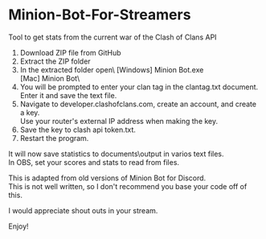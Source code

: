 # Minion-Bot-For-Streamers
Tool to get stats from the current war of the Clash of Clans API

1.  Download ZIP file from GitHub
2.  Extract the ZIP folder
3.  In the extracted folder open\ 
    [Windows] Minion Bot.exe\
    [Mac]     Minion Bot\
4.  You will be prompted to enter your clan tag in the clantag.txt document.\
Enter it and save the text file.
5.  Navigate to developer.clashofclans.com, create an account, and create a key.\
Use your router's external IP address when making the key.
6.  Save the key to clash api token.txt.
7.  Restart the program.

It will now save statistics to documents\output in varios text files.\
In OBS, set your scores and stats to read from files.

This is adapted from old versions of Minion Bot for Discord.\
This is not well written, so I don't recommend you base your code off of this.

I would appreciate shout outs in your stream.

Enjoy!
